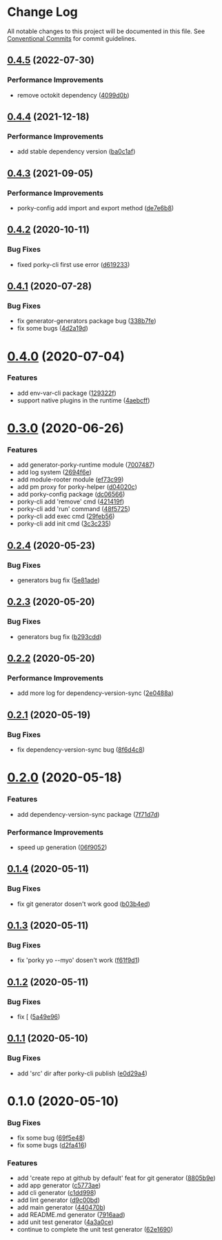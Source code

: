 # Change Log

All notable changes to this project will be documented in this file.
See [Conventional Commits](https://conventionalcommits.org) for commit guidelines.

## [0.4.5](https://github.com/porky-prince/porky-cli/compare/v0.4.4...v0.4.5) (2022-07-30)


### Performance Improvements

* remove octokit dependency ([4099d0b](https://github.com/porky-prince/porky-cli/commit/4099d0b15a960c6b45238b678535309750fd8a1d))





## [0.4.4](https://github.com/porky-prince/porky-cli/compare/v0.4.3...v0.4.4) (2021-12-18)


### Performance Improvements

* add stable dependency version ([ba0c1af](https://github.com/porky-prince/porky-cli/commit/ba0c1af230fcfba9d9051b779ecd43af78a630bb))





## [0.4.3](https://github.com/porky-prince/porky-cli/compare/v0.4.2...v0.4.3) (2021-09-05)


### Performance Improvements

* porky-config add import and export method ([de7e6b8](https://github.com/porky-prince/porky-cli/commit/de7e6b880a0e32c31b23dee9a156f4d7b410578b))





## [0.4.2](https://github.com/porky-prince/porky-cli/compare/v0.4.1...v0.4.2) (2020-10-11)


### Bug Fixes

* fixed porky-cli first use error ([d619233](https://github.com/porky-prince/porky-cli/commit/d61923320c8108647d5357cbe1e1519a4d206c0a))





## [0.4.1](https://github.com/porky-prince/porky-cli/compare/v0.4.0...v0.4.1) (2020-07-28)


### Bug Fixes

* fix generator-generators package bug ([338b7fe](https://github.com/porky-prince/porky-cli/commit/338b7fe4bb1633f19838fd6f472c00b6a71d93eb))
* fix some bugs ([4d2a19d](https://github.com/porky-prince/porky-cli/commit/4d2a19daa1a240fa53e5f351007336daf8990a35))





# [0.4.0](https://github.com/porky-prince/porky-cli/compare/v0.3.0...v0.4.0) (2020-07-04)


### Features

* add env-var-cli package ([129322f](https://github.com/porky-prince/porky-cli/commit/129322f7b4c1932e3944c0de5329f82085844c20))
* support native plugins in the runtime ([4aebcff](https://github.com/porky-prince/porky-cli/commit/4aebcff097ec2b5fe8f2a9447e7e8811e12360ce))





# [0.3.0](https://github.com/porky-prince/porky-cli/compare/v0.2.4...v0.3.0) (2020-06-26)


### Features

* add generator-porky-runtime module ([7007487](https://github.com/porky-prince/porky-cli/commit/7007487e8cac32ed84795debea0d952417c2f61a))
* add log system ([2694f6e](https://github.com/porky-prince/porky-cli/commit/2694f6ec8096319d33193d35a9a092fdcdc9f5f1))
* add module-rooter module ([ef73c99](https://github.com/porky-prince/porky-cli/commit/ef73c99bda22a249f6100f41169765dc2fa509b7))
* add pm proxy for porky-helper ([d04020c](https://github.com/porky-prince/porky-cli/commit/d04020c26d2771a674869fb7c12a3f82ada9bc94))
* add porky-config package ([dc06566](https://github.com/porky-prince/porky-cli/commit/dc06566776e2dc9bef644c696d98922224be0ec9))
* porky-cli add 'remove' cmd ([421419f](https://github.com/porky-prince/porky-cli/commit/421419f2a80a9f503adf7199612662ef5203b9ec))
* porky-cli add 'run' command ([48f5725](https://github.com/porky-prince/porky-cli/commit/48f57258f4afe2f1c1dc0c6fcaf46c9a527945c0))
* porky-cli add exec cmd ([29feb56](https://github.com/porky-prince/porky-cli/commit/29feb56aa5eb8ea1650b413f25d9bfa82aa5c56a))
* porky-cli add init cmd ([3c3c235](https://github.com/porky-prince/porky-cli/commit/3c3c235a25fda34485ea56a1ca724ab659660b43))





## [0.2.4](https://github.com/porky-prince/porky-cli/compare/v0.2.3...v0.2.4) (2020-05-23)


### Bug Fixes

* generators bug fix ([5e81ade](https://github.com/porky-prince/porky-cli/commit/5e81ade94cb1bcfa5e9e6656d72e51a22de364ae))





## [0.2.3](https://github.com/porky-prince/porky-cli/compare/v0.2.2...v0.2.3) (2020-05-20)


### Bug Fixes

* generators bug fix ([b293cdd](https://github.com/porky-prince/porky-cli/commit/b293cdd1f3cc7f9e9c514ffadf8b15b8616754d8))





## [0.2.2](https://github.com/porky-prince/porky-cli/compare/v0.2.1...v0.2.2) (2020-05-20)


### Performance Improvements

* add more log for dependency-version-sync ([2e0488a](https://github.com/porky-prince/porky-cli/commit/2e0488af8614da227eac5d352465b398b96cb11a))





## [0.2.1](https://github.com/porky-prince/porky-cli/compare/v0.2.0...v0.2.1) (2020-05-19)


### Bug Fixes

* fix dependency-version-sync bug ([8f6d4c8](https://github.com/porky-prince/porky-cli/commit/8f6d4c84ff60ec6e66656f7a81429976caba1498))





# [0.2.0](https://github.com/porky-prince/porky-cli/compare/v0.1.4...v0.2.0) (2020-05-18)


### Features

* add dependency-version-sync package ([7f71d7d](https://github.com/porky-prince/porky-cli/commit/7f71d7d0ae3851c534c331f15da09725db146ac4))


### Performance Improvements

* speed up generation ([06f9052](https://github.com/porky-prince/porky-cli/commit/06f905205e75e1b372010ba1ceb1ce2cc7c9959f))





## [0.1.4](https://github.com/porky-prince/porky-cli/compare/v0.1.3...v0.1.4) (2020-05-11)


### Bug Fixes

* fix git generator dosen't work good ([b03b4ed](https://github.com/porky-prince/porky-cli/commit/b03b4ed21dd867b8520b40ddad3260e3b910a0fb))





## [0.1.3](https://github.com/porky-prince/porky-cli/compare/v0.1.2...v0.1.3) (2020-05-11)


### Bug Fixes

* fix 'porky yo --myo' dosen't work ([f61f9d1](https://github.com/porky-prince/porky-cli/commit/f61f9d19a0cc822fa88c061def4f289f3787a885))





## [0.1.2](https://github.com/porky-prince/porky-cli/compare/v0.1.1...v0.1.2) (2020-05-11)


### Bug Fixes

* fix [ ([5a49e96](https://github.com/porky-prince/porky-cli/commit/5a49e96711f7ca1f6deb42029a12f68a6c1fb5e7))





## [0.1.1](https://github.com/porky-prince/porky-cli/compare/v0.1.0...v0.1.1) (2020-05-10)


### Bug Fixes

* add 'src' dir after porky-cli publish ([e0d29a4](https://github.com/porky-prince/porky-cli/commit/e0d29a45ab702aa0110242cf9dbd596a9542d16e))





# 0.1.0 (2020-05-10)


### Bug Fixes

* fix some bug ([69f5e48](https://github.com/porky-prince/porky-cli/commit/69f5e48a74b78d53f16b2beebd295afc02347081))
* fix some bugs ([d2fa416](https://github.com/porky-prince/porky-cli/commit/d2fa416ce6da25e85d9e95daf2022dda8135f528))


### Features

* add 'create repo at github by default' feat for git generator ([8805b9e](https://github.com/porky-prince/porky-cli/commit/8805b9e0c9a78674b157e0ffa0b69683ae47756e))
* add app generator ([c5773ae](https://github.com/porky-prince/porky-cli/commit/c5773ae8ab27deb00567ef6f7a0004cd7fd83b80))
* add cli generator ([c1dd998](https://github.com/porky-prince/porky-cli/commit/c1dd998c58247136b992ef19dea97f2996b11d74))
* add lint generator ([d9c00bd](https://github.com/porky-prince/porky-cli/commit/d9c00bd63e3c5661a1722b38b968abbceaa998b6))
* add main generator ([440470b](https://github.com/porky-prince/porky-cli/commit/440470be4a4f5e62363154d6c892e4881dc328b3))
* add README.md generator ([7916aad](https://github.com/porky-prince/porky-cli/commit/7916aadb1cf180015cb3298c15da368935480370))
* add unit test generator ([4a3a0ce](https://github.com/porky-prince/porky-cli/commit/4a3a0ce183b0a1b02d1d1794f5eceec702fbce22))
* continue to complete the unit test generator ([62e1690](https://github.com/porky-prince/porky-cli/commit/62e16900484dea5c1ec51e1720db345240767c1e))

